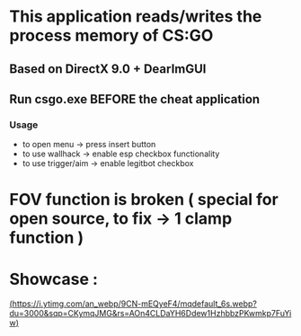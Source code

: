 # This application reads/writes the process memory of CS:GO
## Based on DirectX 9.0 + DearImGUI
## Run csgo.exe BEFORE the cheat application
### Usage
* to open menu -> press insert button
* to use wallhack -> enable esp checkbox functionality 
* to use trigger/aim -> enable legitbot checkbox
# FOV function is broken ( special for open source, to fix -> 1 clamp function )
# Showcase :
[(https://i.ytimg.com/an_webp/9CN-mEQyeF4/mqdefault_6s.webp?du=3000&sqp=CKymqJMG&rs=AOn4CLDaYH6Ddew1HzhbbzPKwmkp7FuYiw)](https://www.youtube.com/watch?v=9CN-mEQyeF4&t=0s)
